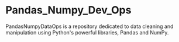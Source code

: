 # Pandas_Numpy_Dev_Ops
PandasNumpyDataOps is a repository dedicated to data cleaning and manipulation using Python's powerful libraries, Pandas and NumPy. 
